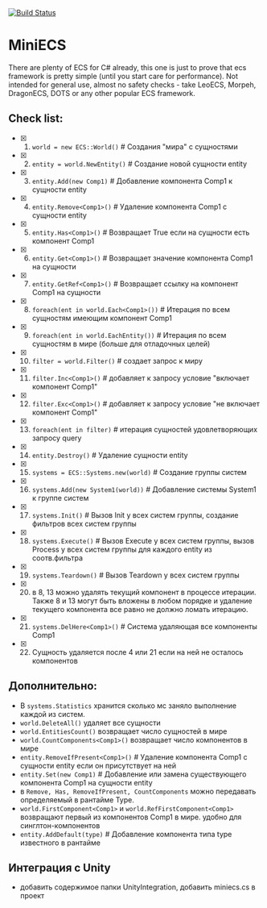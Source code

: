 <a href="https://github.com/konovod/miniecs/actions/workflows/ci.yml">
      <img src="https://github.com/konovod/miniecs/actions/workflows/ci.yml/badge.svg" alt="Build Status">
</a>

# MiniECS

There are plenty of ECS for C# already, this one is just to prove that ecs framework is pretty simple (until you start care for performance).
Not intended for general use, almost no safety checks - take LeoECS, Morpeh, DragonECS, DOTS or any other popular ECS framework.

## Check list:

- [x] 1. `world = new ECS::World()` # Создания "мира" с сущностями
- [x] 2. `entity = world.NewEntity()` # Создание новой сущности entity
- [x] 3. `entity.Add(new Comp1)` # Добавление компонента Comp1 к сущности entity
- [x] 4. `entity.Remove<Comp1>()` # Удаление компонента Comp1 с сущности entity
- [x] 5. `entity.Has<Comp1>()` # Возвращает True если на сущности есть компонент Comp1
- [x] 6. `entity.Get<Comp1>()` # Возвращает значение компонента Comp1 на сущности 
- [x] 7. `entity.GetRef<Comp1>()` # Возвращает ссылку на компонент Comp1 на сущности 
- [x] 8. `foreach(ent in world.Each<Comp1>())` # Итерация по всем сущностям имеющим компонент Comp1
- [x] 9. `foreach(ent in world.EachEntity())` # Итерация по всем сущностям в мире (больше для отладочных целей)
- [x] 10. `filter = world.Filter()` # создает запрос к миру
- [x] 11. `filter.Inc<Comp1>()` # добавляет к запросу условие "включает компонент Comp1"
- [x] 12. `filter.Exc<Comp1>()` # добавляет к запросу условие "не включает компонент Comp1"
- [x] 13. `foreach(ent in filter)` # итерация сущностей удовлетворяющих запросу query
- [x] 14. `entity.Destroy()` # Удаление сущности entity
- [x] 15. `systems = ECS::Systems.new(world)` # Создание группы систем
- [x] 16. `systems.Add(new System1(world))`  # Добавление системы System1 к группе систем
- [x] 17. `systems.Init()` # Вызов Init у всех систем группы, создание фильтров всех систем группы
- [x] 18. `systems.Execute()` # Вызов Execute у всех систем группы, вызов Process у всех систем группы для каждого entity из соотв.фильтра
- [x] 19. `systems.Teardown()` # Вызов Teardown у всех систем группы
- [x] 20. в 8, 13 можно удалять текущий компонент в процессе итерации. Также 8 и 13 могут быть вложены в любом порядке и удаление текущего компонента все равно не должно ломать итерацию.
- [x] 21. `systems.DelHere<Comp1>()` # Система удаляющая все компоненты Comp1
- [x] 22. Сущность удаляется после 4 или 21 если на ней не осталось компонентов

## Дополнительно:
 - В `systems.Statistics` хранится сколько мс заняло выполнение каждой из систем.
 - `world.DeleteAll()` удаляет все сущности
 - `world.EntitiesCount()` возвращает число сущностей в мире
 - `world.CountComponents<Comp1>()` возвращает число компонентов в мире
 - `entity.RemoveIfPresent<Comp1>()` # Удаление компонента Comp1 с сущности entity если он присутствует на ней
 - `entity.Set(new Comp1)` # Добавление или замена существующего компонента Comp1 на сущности entity
 - в `Remove, Has, RemoveIfPresent, CountComponents` можно передавать определяемый в рантайме Type.
 - `world.FirstComponent<Comp1>` и `world.RefFirstComponent<Comp1>` возвращают первый из компонентов Comp1 в мире. удобно для синглтон-компонентов
 - `entity.AddDefault(type)` # Добавление компонента типа type известного в рантайме


## Интеграция с Unity
 - добавить содержимое папки UnityIntegration, добавить miniecs.cs в проект
